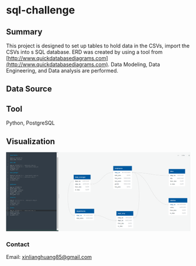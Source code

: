 # sql-challenge
## Summary ##
This project is designed to set up tables to hold data in the CSVs, import the CSVs into s SQL database. ERD was created by using a tool from [http://www.quickdatabasediagrams.com](http://www.quickdatabasediagrams.com). Data Modeling, Data Engineering, and Data analysis are performed.
## Data Source ##

## Tool ##
Python, PostgreSQL
## Visualization ##
![ERD](EmployeeSQL/ERD.PNG)<br>
### Contact
Email: xinlianghuang85@gmail.com